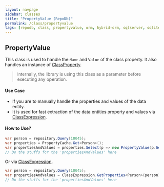 ```yaml
---
layout: navpage
sidebar: classes
title: "PropertyValue (RepoDb)"
permalink: /class/propertyvalue
tags: [repodb, class, propertyvalue, orm, hybrid-orm, sqlserver, sqlite, mysql, postgresql]
---
```


## PropertyValue

This class is used to handle the `Name` and `Value` of the class property. It also handles an instance of [ClassProperty](/class/classproperty).

> Internally, the library is using this class as a parameter before executing any operation.

#### Use Case

- If you are to manually handle the properties and values of the data entity.
- It is used for fast extraction of the data entities property and values via [ClassExpression](/class/classexpression).

#### How to Use?

```csharp
var person = repository.Query(10045);
var properties = PropertyCache.Get<Person>();
var propertiesAndValues = properties.Select(p => new PropertyValue(p.GetMappedName(), p.PropertyInfo.GetValue(person), p));
// Do the stuffs for the 'propertiesAndValues' here
```

Or via [ClassExpression](/class/classexpression).

```csharp
var person = repository.Query(10045);
var propertiesAndValues = ClassExpression.GetProperties<Person>(person);
// Do the stuffs for the 'propertiesAndValues' here
```
